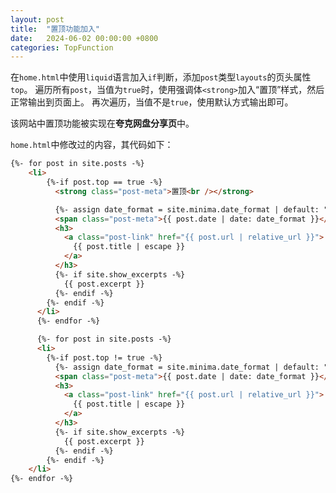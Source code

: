 ```yaml
---
layout: post
title:  "置顶功能加入"
date:   2024-06-02 00:00:00 +0800
categories: TopFunction
---
```


在`home.html`中使用`liquid`语言加入`if`判断，添加`post`类型`layouts`的页头属性`top`。
遍历所有`post`，当值为`true`时，使用强调体`<strong>`加入“置顶”样式，然后正常输出到页面上。
再次遍历，当值不是`true`，使用默认方式输出即可。

该网站中置顶功能被实现在**夸克网盘分享页**中。

`home.html`中修改过的内容，其代码如下：
```html
{%- for post in site.posts -%}
    <li>
        {%-if post.top == true -%}
          <strong class="post-meta">置顶<br /></strong>

          {%- assign date_format = site.minima.date_format | default: "%b %-d, %Y" -%}
          <span class="post-meta">{{ post.date | date: date_format }}</span>
          <h3>
            <a class="post-link" href="{{ post.url | relative_url }}">
              {{ post.title | escape }}
            </a>
          </h3>
          {%- if site.show_excerpts -%}
            {{ post.excerpt }}
          {%- endif -%}
        {%- endif -%}
      </li>
      {%- endfor -%}

      {%- for post in site.posts -%}
      <li>
        {%-if post.top != true -%}
          {%- assign date_format = site.minima.date_format | default: "%b %-d, %Y" -%}
          <span class="post-meta">{{ post.date | date: date_format }}</span>
          <h3>
            <a class="post-link" href="{{ post.url | relative_url }}">
              {{ post.title | escape }}
            </a>
          </h3>
          {%- if site.show_excerpts -%}
            {{ post.excerpt }}
          {%- endif -%}
        {%- endif -%}
    </li>
{%- endfor -%}
```